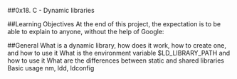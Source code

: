 ##0x18. C - Dynamic libraries

##Learning Objectives
At the end of this project, the  expectation is  to be able to explain to anyone, without the help of Google:

##General
What is a dynamic library, how does it work, how to create one, and how to use it
What is the environment variable $LD_LIBRARY_PATH and how to use it
What are the differences between static and shared libraries
Basic usage nm, ldd, ldconfig
